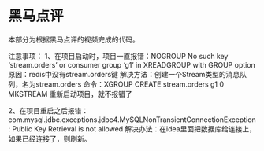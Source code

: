 # 黑马点评
本部分为根据黑马点评的视频完成的代码。

注意事项：
1、在项目启动时，项目一直报错：NOGROUP No such key ‘stream.orders’ or consumer group ‘g1’ in XREADGROUP with GROUP option
原因：redis中没有stream.orders键
解决方法：创建一个Stream类型的消息队列，名为stream.orders
命令：XGROUP CREATE stream.orders g1 0 MKSTREAM
重新启动项目，就不报错了

2、在项目重启之后报错：com.mysql.jdbc.exceptions.jdbc4.MySQLNonTransientConnectionException: Public Key Retrieval is not allowed
解决办法：在idea里面把数据库给连接上，如果已经连接了，则刷新。
